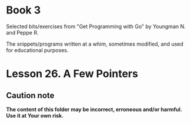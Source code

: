 # Book 3

Selected bits/exercises from "Get Programming with Go" by Youngman N. and Peppe R.

The snippets/programs written at a whim, sometimes modified, and used for educational purposes.

# Lesson 26. A Few Pointers

## Caution note

**The content of this folder may be incorrect, erroneous and/or harmful. Use it at Your own risk.**
